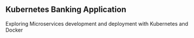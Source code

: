 ## Kubernetes Banking Application

Exploring Microservices development and deployment with Kubernetes and Docker